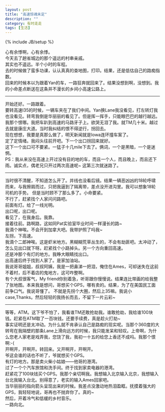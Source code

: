 ```yaml
---
layout: post
title: "高速惊魂未定"
description: ""
category: 有时走走
tags: [生活]
---
```

{% include JB/setup %}

心有余悸啊，心有余悸。  
今天去了趟省城边的那个遥远的村串亲戚。  
其实也不遥远。半个小时的车程。  
去的时候做了蛮多功课，认认真真的查地图，打印。结果，还是低估自己的路痴指数。  
回来的时候本以为跟着Yan的车，一路狂奔就回来了。结果没想到啊，没想到。我的小命差点断送在这条并不漫长的乡间小高速公路上。

****  
开始还好。一路跟着。  
要转高速I35的时候，一辆车夹在了我们中间。Yan换Lane我没看见，打左转灯我也没看见。转弯我倒是华丽丽的看见了。但是挥一挥手，只能眼巴巴的越行越远。  
我那个恨哪。我把车趴到高速的马路牙子上。欲哭无泪了我。就TM几十米。越过去就是康庄大道。当时我纠结的恨不得逆行，拐回去。  
现在想想，我要是真那么做了，明天新闻就是Iowa连环撞车案了。  
定了定情绪。我闷头往前开吧。下一个出口拐回来就好。  
这下一个出口可不要紧。一猛子十几mile下去了。俩词，一个是黑暗，一个是迷惘。  
PS：我从来没在高速上开过没有目的地的车，而且一个人，而且晚上，而且还下雨。诚实点，偶老兄只开过两次高速呢~ 这第三次就迷路了。

****  
当时很不清醒，不知道怎么开了。并线也没看后镜。结果一辆恶凶凶的18轮呼啸而来，与我擦肩而过，只把我逼到了隔离带，差点没开进沟里。我可以想象18轮司机的手势。  但是当时顾不了那么多了。小命要紧。  
不行了，赶紧找个人家问问路吧。  
前面有灯。给了一线光明。  
出口呢，出口呢。  
看见了，在我身后。我靠。  
接着往前。路啊路，这如同Pat实验室毕业时间一样漫长的路~  
我滴个神唉。不会开到加拿大吧。我带护照了吗我~  
左拐，下高速。  
我滴个二郎神唉。这是虾米地方。黑糊糊荒草丛生的，不会有劫匪吧。太冲动了，怎么见出口就下呀。赶紧找个小路掉头。另一个方向重回高速。  
还是冲那个有灯的地方。我睁大眼睛找出口。  
出高速后终于找到人家了。是家加油站。  
我说哥哥姐姐，叔叔阿姨，我是一把鼻涕一把泪，俺住在Ames，可却迷失在这前不着村，后不着店的鬼地方，这可咋整啊。  
有个大叔很客气，My friend你别着急，听哥跟你慢慢说。结果连比带画的给我整了张地图。本来我是想问，哥想买个GPS，哪有卖的。结果，为了在美国民工面前争口气。我说哥懂了。  不就是先拐个大圈，然后上35嘛。我说小case,Thanks。然后轻轻的我扬长而去，不留下一片云彩~  

****
等等，ATM。这下爷不怕了，我看谁TM还敢抢劫我。谁敢抢劫，我给谁100块钱。赶紧在ATM取了一百块钱。还要手续费，真是趁火打劫~  
事实证明还是太冲动。为什么就不肯承认自己是路痴的现实呢。当那个360度的大转弯在我隔壁的那条Lane上滑向远方的时候，我只能发呆和轻叹。上帝啊，为什么您老人家老是戏弄我，您饶了我，我初一十五的给您上香还不成吗。我那个恨啊:-(  
开啊开，开啊开。转回来。又开啊开，开啊开。  
爷这会谁的话也不听了，爷就想买个GPS。  
有灯的地方。那是卖火柴小姑娘——他哥的港湾。  
过了一个个汽车旅馆和洗手间。终于找到家卖电器的港湾。  
赶紧花了100块钱买个GPS。我那个亲切啊我。我想输入北京输入北京，我想输入台北我输入台北。别得意了，老实的输入Ames回家吧。  
当华丽丽的指向箭头呈现出来的时候。我差点没激动地热泪盈眶。抚摸着强大的GPS，我轻轻地说，哥再也不抛弃你了。真的~  
然后，开着冷气和低缓的乡村音乐。  
一路向北。  